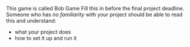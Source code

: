 This game is called Bob Game
Fill this in before the final project deadline. Someone who has _no familiarity_ with your project should be able to read this and understand:
* what your project does
* how to set it up and run it
